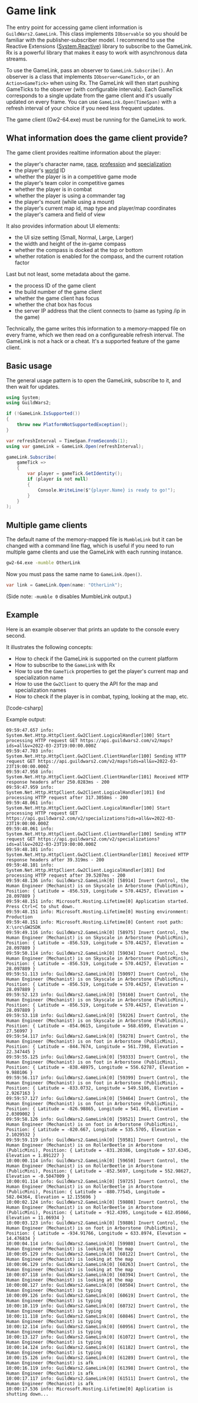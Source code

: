 # Game link

The entry point for accessing game client information is `GuildWars2.GameLink`. This class implements `IObservable` so you should be familiar with the publisher-subscriber model. I recommend to use the Reactive Extensions ([System.Reactive][Rx]) library to subscribe to the GameLink. Rx is a powerful library that makes it easy to work with asynchronous data streams.

To use the GameLink, pass an observer to `GameLink.Subscribe()`. An observer is a class that implements `IObserver<GameTick>`, or an `Action<GameTick>` when using Rx. The GameLink will then start pushing GameTicks to the observer (with configurable intervals). Each GameTick corresponds to a single update from the game client and it's usually updated on every frame. You can use `GameLink.Open(TimeSpan)` with a refresh interval of your choice if you need less frequent updates.

The game client (Gw2-64.exe) must be running for the GameLink to work.

## What information does the game client provide?

The game client provides realtime information about the player:

- the player's character name, [race], [profession] and [specialization]
- the player's [world] ID
- whether the player is in a competitive game mode
- the player's team color in competitive games
- whether the player is in combat
- whether the player is using a commander tag
- the player's mount (while using a mount)
- the player's current map id, map type and player/map coordinates
- the player's camera and field of view

It also provides information about UI elements:

- the UI size setting (Small, Normal, Large, Larger)
- the width and height of the in-game compass
- whether the compass is docked at the top or bottom
- whether rotation is enabled for the compass, and the current rotation factor

Last but not least, some metadata about the game.

- the process ID of the game client
- the build number of the game client
- whether the game client has focus
- whether the chat box has focus
- the server IP address that the client connects to (same as typing /ip in the game)

Technically, the game writes this information to a memory-mapped file on every frame, which we then read on a configureable refresh interval. The GameLink is not a hack or a cheat. It's a supported feature of the game client.

## Basic usage

The general usage pattern is to open the GameLink, subscribe to it, and then wait for updates.

``` csharp
using System;
using GuildWars2;

if (!GameLink.IsSupported())
{
    throw new PlatformNotSupportedException();
}

var refreshInterval = TimeSpan.FromSeconds(1);
using var gameLink = GameLink.Open(refreshInterval);

gameLink.Subscribe(
    gameTick =>
    {
        var player = gameTick.GetIdentity();
        if (player is not null)
        {
            Console.WriteLine($"{player.Name} is ready to go!");
        }
    }
);
```

## Multiple game clients

The default name of the memory-mapped file is `MumbleLink` but it can be changed with a command line flag, which is useful if you need to run multiple game clients and use the GameLink with each running instance.

``` cmd
gw2-64.exe -mumble OtherLink
```

Now you must pass the same name to `GameLink.Open()`.

``` csharp
var link = GameLink.Open(name: "OtherLink");
```

(Side note: `-mumble 0` disables MumbleLink output.)

## Example

Here is an example observer that prints an update to the console every second.

It illustrates the following concepts:

- How to check if the GameLink is supported on the current platform
- How to subscribe to the `GameLink` with Rx
- How to use the `GameTick` properties to get the player's current map and specialization name
- How to use the `Gw2Client` to query the API for the map and specialization names
- How to check if the player is in combat, typing, looking at the map, etc.

[!code-csharp[](../../samples/Mumble/Program.cs)]

Example output:

``` text
09:59:47.657 info: System.Net.Http.HttpClient.Gw2Client.LogicalHandler[100] Start processing HTTP request GET https://api.guildwars2.com/v2/maps?ids=all&v=2022-03-23T19:00:00.000Z
09:59:47.703 info: System.Net.Http.HttpClient.Gw2Client.ClientHandler[100] Sending HTTP request GET https://api.guildwars2.com/v2/maps?ids=all&v=2022-03-23T19:00:00.000Z
09:59:47.958 info: System.Net.Http.HttpClient.Gw2Client.ClientHandler[101] Received HTTP response headers after 250.0283ms - 200
09:59:47.959 info: System.Net.Http.HttpClient.Gw2Client.LogicalHandler[101] End processing HTTP request after 317.3058ms - 200
09:59:48.061 info: System.Net.Http.HttpClient.Gw2Client.LogicalHandler[100] Start processing HTTP request GET https://api.guildwars2.com/v2/specializations?ids=all&v=2022-03-23T19:00:00.000Z
09:59:48.061 info: System.Net.Http.HttpClient.Gw2Client.ClientHandler[100] Sending HTTP request GET https://api.guildwars2.com/v2/specializations?ids=all&v=2022-03-23T19:00:00.000Z
09:59:48.101 info: System.Net.Http.HttpClient.Gw2Client.ClientHandler[101] Received HTTP response headers after 39.319ms - 200
09:59:48.101 info: System.Net.Http.HttpClient.Gw2Client.LogicalHandler[101] End processing HTTP request after 39.5207ms - 200
09:59:48.136 info: GuildWars2.GameLink[0] [58914] Invert Control, the Human Engineer (Mechanist) is on Skyscale in Arborstone (PublicMini), Position: { Latitude = -856.519, Longitude = 570.44257, Elevation = 28.097889 }
09:59:48.151 info: Microsoft.Hosting.Lifetime[0] Application started. Press Ctrl+C to shut down.
09:59:48.151 info: Microsoft.Hosting.Lifetime[0] Hosting environment: Production
09:59:48.151 info: Microsoft.Hosting.Lifetime[0] Content root path: X:\src\GW2SDK
09:59:49.116 info: GuildWars2.GameLink[0] [58975] Invert Control, the Human Engineer (Mechanist) is on Skyscale in Arborstone (PublicMini), Position: { Latitude = -856.519, Longitude = 570.44257, Elevation = 28.097889 }
09:59:50.114 info: GuildWars2.GameLink[0] [59034] Invert Control, the Human Engineer (Mechanist) is on Skyscale in Arborstone (PublicMini), Position: { Latitude = -856.519, Longitude = 570.44257, Elevation = 28.097889 }
09:59:51.113 info: GuildWars2.GameLink[0] [59097] Invert Control, the Human Engineer (Mechanist) is on Skyscale in Arborstone (PublicMini), Position: { Latitude = -856.519, Longitude = 570.44257, Elevation = 28.097889 }
09:59:52.123 info: GuildWars2.GameLink[0] [59160] Invert Control, the Human Engineer (Mechanist) is on Skyscale in Arborstone (PublicMini), Position: { Latitude = -856.519, Longitude = 570.44257, Elevation = 28.097889 }
09:59:53.118 info: GuildWars2.GameLink[0] [59226] Invert Control, the Human Engineer (Mechanist) is on Skyscale in Arborstone (PublicMini), Position: { Latitude = -854.0615, Longitude = 568.6599, Elevation = 27.56997 }
09:59:54.117 info: GuildWars2.GameLink[0] [59278] Invert Control, the Human Engineer (Mechanist) is on foot in Arborstone (PublicMini), Position: { Latitude = -844.7674, Longitude = 561.7398, Elevation = 22.347445 }
09:59:55.125 info: GuildWars2.GameLink[0] [59333] Invert Control, the Human Engineer (Mechanist) is on foot in Arborstone (PublicMini), Position: { Latitude = -838.48975, Longitude = 556.62787, Elevation = 9.980106 }
09:59:56.117 info: GuildWars2.GameLink[0] [59399] Invert Control, the Human Engineer (Mechanist) is on foot in Arborstone (PublicMini), Position: { Latitude = -833.0732, Longitude = 549.5106, Elevation = 2.9267163 }
09:59:57.127 info: GuildWars2.GameLink[0] [59464] Invert Control, the Human Engineer (Mechanist) is on foot in Arborstone (PublicMini), Position: { Latitude = -826.98865, Longitude = 541.961, Elevation = 2.0309002 }
09:59:58.126 info: GuildWars2.GameLink[0] [59521] Invert Control, the Human Engineer (Mechanist) is on foot in Arborstone (PublicMini), Position: { Latitude = -820.667, Longitude = 535.5705, Elevation = 2.1029532 }
09:59:59.119 info: GuildWars2.GameLink[0] [59581] Invert Control, the Human Engineer (Mechanist) is on RollerBeetle in Arborstone (PublicMini), Position: { Latitude = -831.20386, Longitude = 537.6345, Elevation = 1.891227 }
10:00:00.114 info: GuildWars2.GameLink[0] [59650] Invert Control, the Human Engineer (Mechanist) is on RollerBeetle in Arborstone (PublicMini), Position: { Latitude = -852.5697, Longitude = 552.98627, Elevation = -0.5047009 }
10:00:01.114 info: GuildWars2.GameLink[0] [59725] Invert Control, the Human Engineer (Mechanist) is on RollerBeetle in Arborstone (PublicMini), Position: { Latitude = -880.77545, Longitude = 582.04364, Elevation = 12.155696 }
10:00:02.124 info: GuildWars2.GameLink[0] [59808] Invert Control, the Human Engineer (Mechanist) is on RollerBeetle in Arborstone (PublicMini), Position: { Latitude = -912.4395, Longitude = 612.05066, Elevation = 11.06934 }
10:00:03.123 info: GuildWars2.GameLink[0] [59886] Invert Control, the Human Engineer (Mechanist) is on foot in Arborstone (PublicMini), Position: { Latitude = -934.91766, Longitude = 633.8974, Elevation = 14.476834 }
10:00:04.114 info: GuildWars2.GameLink[0] [59980] Invert Control, the Human Engineer (Mechanist) is looking at the map
10:00:05.129 info: GuildWars2.GameLink[0] [60122] Invert Control, the Human Engineer (Mechanist) is looking at the map
10:00:06.129 info: GuildWars2.GameLink[0] [60263] Invert Control, the Human Engineer (Mechanist) is looking at the map
10:00:07.118 info: GuildWars2.GameLink[0] [60394] Invert Control, the Human Engineer (Mechanist) is looking at the map
10:00:08.127 info: GuildWars2.GameLink[0] [60504] Invert Control, the Human Engineer (Mechanist) is typing
10:00:09.126 info: GuildWars2.GameLink[0] [60619] Invert Control, the Human Engineer (Mechanist) is typing
10:00:10.119 info: GuildWars2.GameLink[0] [60732] Invert Control, the Human Engineer (Mechanist) is typing
10:00:11.118 info: GuildWars2.GameLink[0] [60846] Invert Control, the Human Engineer (Mechanist) is typing
10:00:12.114 info: GuildWars2.GameLink[0] [60956] Invert Control, the Human Engineer (Mechanist) is typing
10:00:13.127 info: GuildWars2.GameLink[0] [61072] Invert Control, the Human Engineer (Mechanist) is typing
10:00:14.124 info: GuildWars2.GameLink[0] [61182] Invert Control, the Human Engineer (Mechanist) is typing
10:00:15.126 info: GuildWars2.GameLink[0] [61289] Invert Control, the Human Engineer (Mechanist) is afk
10:00:16.119 info: GuildWars2.GameLink[0] [61398] Invert Control, the Human Engineer (Mechanist) is afk
10:00:17.117 info: GuildWars2.GameLink[0] [61511] Invert Control, the Human Engineer (Mechanist) is afk
10:00:17.536 info: Microsoft.Hosting.Lifetime[0] Application is shutting down...
```

[race]:https://wiki.guildwars2.com/wiki/Playable_races
[profession]:https://wiki.guildwars2.com/wiki/Profession
[specialization]:https://wiki.guildwars2.com/wiki/Specialization
[world]:https://wiki.guildwars2.com/wiki/World
[Rx]:https://www.nuget.org/packages/System.Reactive/
